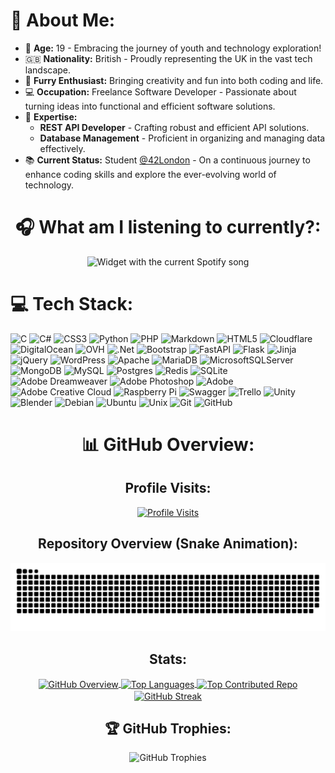 <div>
<h1>💫 About Me:</h1>
<ul>
  <li>🎉 <strong>Age:</strong> 19 - Embracing the journey of youth and technology exploration!</li>
  <li>🇬🇧 <strong>Nationality:</strong> British - Proudly representing the UK in the vast tech landscape.</li>
  <li>🐾 <strong>Furry Enthusiast:</strong> Bringing creativity and fun into both coding and life.</li>
  <li>💻 <strong>Occupation:</strong> Freelance Software Developer - Passionate about turning ideas into functional and efficient software solutions.</li>
  <li>🚀 <strong>Expertise:</strong>
    <ul>
      <li><strong>REST API Developer</strong> - Crafting robust and efficient API solutions.</li>
      <li><strong>Database Management</strong> - Proficient in organizing and managing data effectively.</li>
    </ul>
  </li>
  <li>📚 <strong>Current Status:</strong> Student <a href="https://42london.com" target=_blank>@42London</a> - On a continuous journey to enhance coding skills and explore the ever-evolving world of technology.</li>
</ul>
</div>


<div align="center">
  <h1>🎧 What am I listening to currently?:</h1>
  <img src="https://spotify.wolfieog.xyz/?theme=dark&scan=true&rainbow=false" alt="Widget with the current Spotify song" />
</div>

# 💻 Tech Stack:

![C](https://img.shields.io/badge/c-%2300599C.svg?style=for-the-badge&logo=c&logoColor=white) ![C#](https://img.shields.io/badge/c%23-%23239120.svg?style=for-the-badge&logo=csharp&logoColor=white) ![CSS3](https://img.shields.io/badge/css3-%231572B6.svg?style=for-the-badge&logo=css3&logoColor=white) ![Python](https://img.shields.io/badge/python-3670A0?style=for-the-badge&logo=python&logoColor=ffdd54) ![PHP](https://img.shields.io/badge/php-%23777BB4.svg?style=for-the-badge&logo=php&logoColor=white) ![Markdown](https://img.shields.io/badge/markdown-%23000000.svg?style=for-the-badge&logo=markdown&logoColor=white) ![HTML5](https://img.shields.io/badge/html5-%23E34F26.svg?style=for-the-badge&logo=html5&logoColor=white) ![Cloudflare](https://img.shields.io/badge/Cloudflare-F38020?style=for-the-badge&logo=Cloudflare&logoColor=white) ![DigitalOcean](https://img.shields.io/badge/DigitalOcean-%230167ff.svg?style=for-the-badge&logo=digitalOcean&logoColor=white) ![OVH](https://img.shields.io/badge/ovh-%23123F6D.svg?style=for-the-badge&logo=ovh&logoColor=#123F6D) ![.Net](https://img.shields.io/badge/.NET-5C2D91?style=for-the-badge&logo=.net&logoColor=white) ![Bootstrap](https://img.shields.io/badge/bootstrap-%238511FA.svg?style=for-the-badge&logo=bootstrap&logoColor=white) ![FastAPI](https://img.shields.io/badge/FastAPI-005571?style=for-the-badge&logo=fastapi) ![Flask](https://img.shields.io/badge/flask-%23000.svg?style=for-the-badge&logo=flask&logoColor=white) ![Jinja](https://img.shields.io/badge/jinja-white.svg?style=for-the-badge&logo=jinja&logoColor=black) ![jQuery](https://img.shields.io/badge/jquery-%230769AD.svg?style=for-the-badge&logo=jquery&logoColor=white) ![WordPress](https://img.shields.io/badge/WordPress-%23117AC9.svg?style=for-the-badge&logo=WordPress&logoColor=white) ![Apache](https://img.shields.io/badge/apache-%23D42029.svg?style=for-the-badge&logo=apache&logoColor=white) ![MariaDB](https://img.shields.io/badge/MariaDB-003545?style=for-the-badge&logo=mariadb&logoColor=white) ![MicrosoftSQLServer](https://img.shields.io/badge/Microsoft%20SQL%20Server-CC2927?style=for-the-badge&logo=microsoft%20sql%20server&logoColor=white) ![MongoDB](https://img.shields.io/badge/MongoDB-%234ea94b.svg?style=for-the-badge&logo=mongodb&logoColor=white) ![MySQL](https://img.shields.io/badge/mysql-%2300000f.svg?style=for-the-badge&logo=mysql&logoColor=white) ![Postgres](https://img.shields.io/badge/postgres-%23316192.svg?style=for-the-badge&logo=postgresql&logoColor=white) ![Redis](https://img.shields.io/badge/redis-%23DD0031.svg?style=for-the-badge&logo=redis&logoColor=white) ![SQLite](https://img.shields.io/badge/sqlite-%2307405e.svg?style=for-the-badge&logo=sqlite&logoColor=white) ![Adobe Dreamweaver](https://img.shields.io/badge/Adobe%20Dreamweaver-FF61F6.svg?style=for-the-badge&logo=Adobe%20Dreamweaver&logoColor=white) ![Adobe Photoshop](https://img.shields.io/badge/adobe%20photoshop-%2331A8FF.svg?style=for-the-badge&logo=adobe%20photoshop&logoColor=white) ![Adobe](https://img.shields.io/badge/adobe-%23FF0000.svg?style=for-the-badge&logo=adobe&logoColor=white) ![Adobe Creative Cloud](https://img.shields.io/badge/Adobe%20Creative%20Cloud-DA1F26.svg?style=for-the-badge&logo=Adobe%20Creative%20Cloud&logoColor=white) ![Raspberry Pi](https://img.shields.io/badge/-RaspberryPi-C51A4A?style=for-the-badge&logo=Raspberry-Pi) ![Swagger](https://img.shields.io/badge/-Swagger-%23Clojure?style=for-the-badge&logo=swagger&logoColor=white) ![Trello](https://img.shields.io/badge/Trello-%23026AA7.svg?style=for-the-badge&logo=Trello&logoColor=white) ![Unity](https://img.shields.io/badge/Unity-%23000000.svg?style=for-the-badge&logo=unity&logoColor=white) ![Blender](https://img.shields.io/badge/Blender-%23F5792A.svg?style=for-the-badge&logo=blender&logoColor=white) ![Debian](https://img.shields.io/badge/Debian-A81D33?style=for-the-badge&logo=debian&logoColor=white) ![Ubuntu](https://img.shields.io/badge/Ubuntu-E95420?style=for-the-badge&logo=ubuntu&logoColor=white) ![Unix](https://img.shields.io/badge/Unix-%23505151.svg?style=for-the-badge&logo=unix&logoColor=white) ![Git](https://img.shields.io/badge/Git-F05032?style=for-the-badge&logo=git&logoColor=white) ![GitHub](https://img.shields.io/badge/GitHub-181717?style=for-the-badge&logo=github&logoColor=white)

<div align="center">
  <h1>📊 GitHub Overview:</h1>

  <h2>Profile Visits:</h2>
  <a href="https://github.com/WOLFIE-OG">
    <img src="https://komarev.com/ghpvc/?username=wolfie-og&label=Profile%20views&color=0e75b6&style=for-the-badge" alt="Profile Visits" />
  </a>

  <h2>Repository Overview (Snake Animation):</h2>
  <img src="https://raw.githubusercontent.com/WOLFIE-OG/WOLFIE-OG/output/snake.svg" alt="Snake Animation" />

  <h2>Stats:</h2>
  <a href="https://github.com/WOLFIE-OG">
      <img height=200 align="center" src="https://github-readme-stats.vercel.app/api?username=WOLFIE-OG&theme=dark&hide_border=false&include_all_commits=true&count_private=true&card_width=400" alt="GitHub Overview" />
    </a>
    <a href="https://github.com/WOLFIE-OG">
      <img height=200 align="center" src="https://github-readme-stats.vercel.app/api/top-langs/?username=WOLFIE-OG&theme=dark&layout=donut&langs_count=8&card_width=400&hide_border=false&include_all_commits=true&count_private=true" alt="Top Languages" />
    </a>
    <a href="https://github.com/WOLFIE-OG">
      <img height=200 align="center" src="https://github-contributor-stats.vercel.app/api?username=WOLFIE-OG&limit=5&theme=dark&combine_all_yearly_contributions=true" alt="Top Contributed Repo" />
    </a>
    <a href="https://github.com/WOLFIE-OG">
      <img height=200 align="center" src="https://github-readme-streak-stats.herokuapp.com?user=WOLFIE-OG&theme=dark&date_format=M%20j%5B%2C%20Y%5D&fire=04B0EB&ring=1767EB&currStreakLabel=2AD6EB" alt="GitHub Streak" />
    </a>

  <h2>🏆 GitHub Trophies:</h2>
  <img src="https://github-profile-trophy.vercel.app/?username=WOLFIE-OG&theme=darkhub" alt="GitHub Trophies" />

</div>
